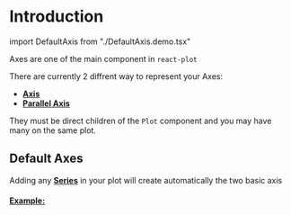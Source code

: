 # Introduction

import DefaultAxis from "./DefaultAxis.demo.tsx"

Axes are one of the main component in `react-plot` <br/>

There are currently 2 diffrent way to represent your Axes:

- **[Axis](./100_axis.md)**
- **[Parallel Axis](./200_parallelAxis.md)**

They must be direct children of the `Plot` component and you may have many on the same plot. <br/>

## Default Axes

Adding any **[Series](../100_series/000_intro.md)** in your plot will create automatically the two basic axis <br/>

#### <u>Example:</u>

<DefaultAxis/>
